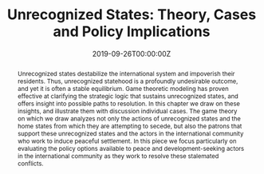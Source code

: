 ---
abstract: Unrecognized states destabilize the international system and impoverish their residents. Thus, unrecognized statehood is a profoundly undesirable outcome, and yet it is often a stable equilibrium. Game theoretic modeling has proven effective at clarifying the strategic logic that sustains unrecognized states, and offers insight into possible paths to resolution. In this chapter we draw on these insights, and illustrate them with discussion individual cases. The game theory on which we draw analyzes not only the actions of unrecognized states and the home states from which they are attempting to secede, but also the patrons that support these unrecognized states and the actors in the international community who work to induce peaceful settlement. In this piece we focus particularly on evaluating the policy options available to peace and development-seeking actors in the international community as they work to resolve these stalemated conflicts.
author_notes:
- 
- University of Southern California, benjamag@usc.edu
authors:
- admin
- Benjamin A.T. Graham
- Ben Horne
date: "2019-09-26T00:00:00Z"
featured: false
image:
  caption: ''
  focal_point: ""
  preview_only: false
projects: []
publication: '*Overcoming Intractable Conflicts: New Approaches to Constructive Transformations*; Miriam Elman, Catherine Gerard, Galia Golan, and Louis Kriesberg, eds. London: Rowman & Littlefield (2019)'
publication_short: ""
publication_types:
- "1"
publishDate: "2016-12-24T00:00:00Z"
slides: ""
summary: "
<details>
  <summary>Abstract</summary>
  
Unrecognized states destabilize the international system and impoverish their residents. Thus, unrecognized statehood is a profoundly undesirable outcome, and yet it is often a stable equilibrium. Game theoretic modeling has proven effective at clarifying the strategic logic that sustains unrecognized states, and offers insight into possible paths to resolution. In this chapter we draw on these insights, and illustrate them with discussion individual cases. The game theory on which we draw analyzes not only the actions of unrecognized states and the home states from which they are attempting to secede, but also the patrons that support these unrecognized states and the actors in the international community who work to induce peaceful settlement. In this piece we focus particularly on evaluating the policy options available to peace and development-seeking actors in the international community as they work to resolve these stalemated conflicts.
</details>"
tags:
- Unrecognized States
- Conflict
title: "Unrecognized States: Theory, Cases and Policy Implications"
url_code: ""
url_dataset: ""
url_pdf: ""
url_poster: ""
url_project: ""
url_slides: ""
url_source: ""
url_video: ""
links:
- name: Publisher's website
  url: https://rowman.com/ISBN/9781786610720/Overcoming-Intractable-Conflicts-New-Approaches-to-Constructive-Transformations
- name: Working paper
  url: 'uploads/URS_ch.pdf'
---